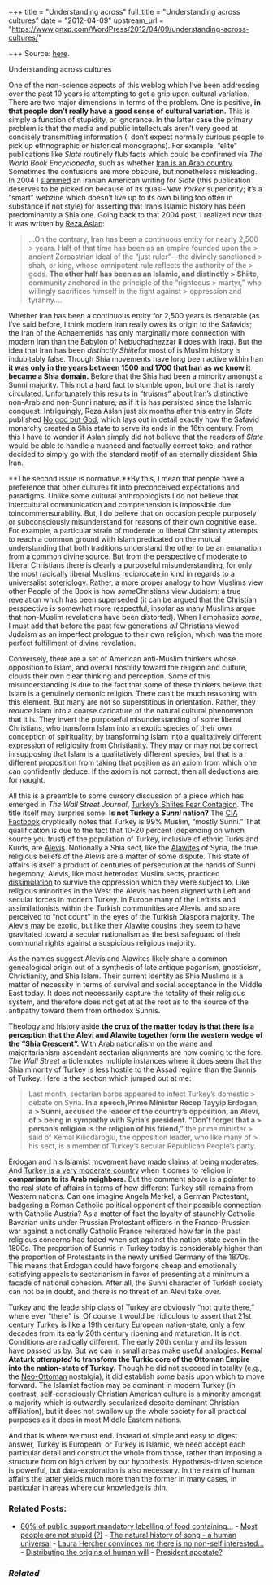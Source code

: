 +++
title = "Understanding across"
full_title = "Understanding across cultures"
date = "2012-04-09"
upstream_url = "https://www.gnxp.com/WordPress/2012/04/09/understanding-across-cultures/"

+++
Source: [here](https://www.gnxp.com/WordPress/2012/04/09/understanding-across-cultures/).

Understanding across cultures

One of the non-science aspects of this weblog which I’ve been addressing over the past 10 years is attempting to get a grip upon cultural variation. There are two major dimensions in terms of the problem. One is positive, **in that people don’t really have a good sense of cultural variation.** This is simply a function of stupidity, or ignorance. In the latter case the primary problem is that the media and public intellectuals aren’t very good at concisely transmitting information (I don’t expect normally curious people to pick up ethnographic or historical monographs). For example, “elite” publications like *Slate* routinely flub facts which could be confirmed via *The World Book Encyclopedia*, such as whether [Iran is an Arab country](http://www.slate.com/articles/news_and_politics/explainer/2001/10/is_iran_an_arab_country.html). Sometimes the confusions are more obscure, but nonetheless misleading. In 2004 I [slammed](https://www.gnxp.com/MT2/archives/002702.html) an Iranian American writing for *Slate* (this publication deserves to be picked on because of its quasi-*New Yorker* superiority; it’s a “smart” webzine which doesn’t live up to its own billing too often in substance if not style) for asserting that Iran’s Islamic history has been predominantly a Shia one. Going back to that 2004 post, I realized now that it was written by [Reza Aslan](http://www.slate.com/articles/arts_and_life/diary/features/2004/_4/entry_2.html):

> …On the contrary, Iran has been a continuous entity for nearly 2,500 > years. Half of that time has been as an empire founded upon the > ancient Zoroastrian ideal of the “just ruler”—the divinely sanctioned > shah, or king, whose omnipotent rule reflects the authority of the > gods. **The other half has been as an Islamic, and distinctly > Shiite,** community anchored in the principle of the “righteous > martyr,” who willingly sacrifices himself in the fight against > oppression and tyranny….

  
Whether Iran has been a continuous entity for 2,500 years is debatable (as I’ve said before, I think modern Iran really owes its origin to the Safavids; the Iran of the Achaemenids has only marginally more connection with modern Iran than the Babylon of Nebuchadnezzar II does with Iraq). But the idea that Iran has been *distinctly Shiite*for most of is Muslim history is indubitably false. Though Shia movements have long been active within Iran **it was only in the years between 1500 and 1700 that Iran as we know it became a Shia domain.** Before that the Shia had been a minority amongst a Sunni majority. This not a hard fact to stumble upon, but one that is rarely circulated. Unfortunately this results in “truisms” about Iran’s distinctive non-Arab and non-Sunni nature, as if it is has persisted since the Islamic conquest. Intriguingly, Reza Aslan just six months after this entry in *Slate* published [No god but God](https://www.amazon.com/exec/obidos/ASIN/0812982444/geneexpressio-20), which lays out in detail exactly how the Safavid monarchy created a Shia state to serve its ends in the 16th century. From this I have to wonder if Aslan simply did not believe that the readers of *Slate* would be able to handle a nuanced and factually correct take, and rather decided to simply go with the standard motif of an eternally dissident Shia Iran.

**The second issue is normative.**By this, I mean that people have a preference that other cultures fit into preconceived expectations and paradigms. Unlike some cultural anthropologists I do not believe that intercultural communication and comprehension is impossible due toincommensurability. But, I do believe that on occasion people purposely or subconsciously misunderstand for reasons of their own cognitive ease. For example, a particular strain of moderate to liberal Christianity attempts to reach a common ground with Islam predicated on the mutual understanding that both traditions understand the other to be an emanation from a common divine source. But from the perspective of moderate to liberal Christians there is clearly a purposeful misunderstanding, for only the most radically liberal Muslims reciprocate in kind in regards to a universalist [soteriology](https://en.wikipedia.org/wiki/Soteriology). Rather, a more proper analogy to how Muslims view other People of the Book is how *some*Christians view Judaism: a true revelation which has been superseded (it can be argued that the Christian perspective is somewhat more respectful, insofar as many Muslims argue that non-Muslim revelations have been distorted). When I emphasize *some*, I must add that before the past few generations *all* Christians viewed Judaism as an imperfect prologue to their own religion, which was the more perfect fulfillment of divine revelation.

Conversely, there are a set of American anti-Muslim thinkers whose opposition to Islam, and overall hostility toward the religion and culture, clouds their own clear thinking and perception. Some of this misunderstanding is due to the fact that some of these thinkers believe that Islam is a genuinely demonic religion. There can’t be much reasoning with this element. But many are not so superstitious in orientation. Rather, they *reduce* Islam into a coarse caricature of the natural cultural phenomenon that it is. They invert the purposeful misunderstanding of some liberal Christians, who transform Islam into an exotic species of their own conception of spirituality, by transforming Islam into a qualitatively different expression of religiosity from Christianity. They may or may not be correct in supposing that Islam is a qualitatively different species, but that is a different proposition from taking that position as an axiom from which one can confidently deduce. If the axiom is not correct, then all deductions are for naught.

All this is a preamble to some cursory discussion of a piece which has emerged in *The Wall Street Journal*, [Turkey’s Shiites Fear Contagion](http://online.wsj.com/article/SB10001424052702304587704577333701367732504.html?mod=googlenews_wsj). The title itself may surprise some. **Is not Turkey a *Sunni* nation?** The [CIA Factbook](https://www.cia.gov/library/publications/the-world-factbook/geos/tu.html) cryptically notes that Turkey is 99% Muslim, “mostly Sunni.” That qualification is due to the fact that 10-20 percent (depending on which source you trust) of the population of Turkey, inclusive of ethnic Turks and Kurds, are [Alevis](https://en.wikipedia.org/wiki/Religion_in_Turkey#Islam). Notionally a Shia sect, like the [Alawites](https://en.wikipedia.org/wiki/Alawites) of Syria, the true religious beliefs of the Alevis are a matter of some dispute. This state of affairs is itself a product of centuries of persecution at the hands of Sunni hegemony; Alevis, like most heterodox Muslim sects, practiced [dissimulation](https://en.wikipedia.org/wiki/Dissimulation) to survive the oppression which they were subject to. Like religious minorities in the West the Alevis has been aligned with Left and secular forces in modern Turkey. In Europe many of the Leftists and assimilationists within the Turkish communities are Alevis, and so are perceived to “not count” in the eyes of the Turkish Diaspora majority. The Alevis may be exotic, but like their Alawite cousins they seem to have gravitated toward a secular nationalism as the best safeguard of their communal rights against a suspicious religious majority.

As the names suggest Alevis and Alawites likely share a common genealogical origin out of a synthesis of late antique paganism, gnosticism, Christianity, and Shia Islam. Their current identity as Shia Muslims is a matter of necessity in terms of survival and social acceptance in the Middle East today. It does not necessarily capture the totality of their religious system, and therefore does not get at at the root as to the source of the antipathy toward them from orthodox Sunnis.

Theology and history aside **the crux of the matter today is that there is a perception that the Alevi and Alawite together form the western wedge of the [“Shia Crescent”](https://en.wikipedia.org/wiki/Shia_Crescent).** With Arab nationalism on the wane and majoritarianism ascendant sectarian alignments are now coming to the fore. *The Wall Street* article notes multiple instances where it does seem that the Shia minority of Turkey is less hostile to the Assad regime than the Sunnis of Turkey. Here is the section which jumped out at me:

> Last month, sectarian barbs appeared to infect Turkey’s domestic > debate on Syria. **In a speech,Prime Minister Recep Tayyip Erdogan, a > Sunni, accused the leader of the country’s opposition, an Alevi, of > being in sympathy with Syria’s president. “Don’t forget that a > person’s religion is the religion of his friend,”** the prime minister > said of Kemal Kilicdaroglu, the opposition leader, who like many of > his sect, is a member of Turkey’s secular Republican People’s party.

Erdogan and his Islamist movement have made claims at being moderates. And [Turkey is a very moderate country](http://blogs.discovermagazine.com/gnxp/2011/02/culture-differences-matter-even-within-islam/) when it comes to religion in **comparison to its Arab neighbors.** But the comment above is a pointer to the real state of affairs in terms of how different Turkey still remains from Western nations. Can one imagine Angela Merkel, a German Protestant, badgering a Roman Catholic political opponent of their possible connection with Catholic Austria? As a matter of fact the loyalty of staunchly Catholic Bavarian units under Prussian Protestant officers in the Franco-Prussian war against a notionally Catholic France reiterated how far in the past religious concerns had faded when set against the nation-state even in the 1800s. The proportion of Sunnis in Turkey today is considerably higher than the proportion of Protestants in the newly unified Germany of the 1870s. This means that Erdogan could have forgone cheap and emotionally satisfying appeals to sectarianism in favor of presenting at a minimum a facade of national cohesion. After all, the Sunni character of Turkish society can not be in doubt, and there is no threat of an Alevi take over.

Turkey and the leadership class of Turkey are obviously “not quite there,” where ever “there” is. Of course it would be ridiculous to assert that 21st century Turkey is like a 19th century European nation-state, only a few decades from its early 20th century ripening and maturation. It is not. Conditions are radically different. The early 20th century and its lesson have passed us by. But we can in small areas make useful analogies. **Kemal Ataturk *attempted* to transform the Turkic core of the Ottoman Empire into the nation-state of Turkey.** Though he did not succeed in totality (e.g., the [Neo-Ottoman](https://en.wikipedia.org/wiki/Neo-Ottomanism) nostalgia), it did establish some basis upon which to move forward. The Islamist faction may be dominant in modern Turkey (in contrast, self-consciously Christian American culture is a minority amongst a majority which is outwardly secularized despite dominant Christian affiliation), but it does not swallow up the whole society for all practical purposes as it does in most Middle Eastern nations.

And that is where we must end. Instead of simple and easy to digest answer, Turkey is European, or Turkey is Islamic, we need accept each particular detail and construct the whole from those, rather than imposing a structure from on high driven by our hypothesis. Hypothesis-driven science is powerful, but data-exploration is also necessary. In the realm of human affairs the latter yields much more than the former in many cases, in particular in areas where our knowledge is thin.

### Related Posts:

- [80% of public support mandatory labelling of food
  containing…](https://www.gnxp.com/WordPress/2015/01/17/80-of-public-support-mandatory-labelling-of-food-containing-dna/) - [Most people are not stupid
  (?)](https://www.gnxp.com/WordPress/2009/10/09/most-people-are-not-stupid/) - [The natural history of song - a human
  universal](https://www.gnxp.com/WordPress/2019/05/01/the-natural-history-of-song-a-human-universal/) - [Laura Hercher convinces me there is no non-self
  interested…](https://www.gnxp.com/WordPress/2013/01/16/laura-hercher-convinces-me-there-is-no-non-self-interested-case-for-genetic-paternalism/) - [Distributing the origins of human
  will](https://www.gnxp.com/WordPress/2012/10/07/distributing-the-origins-of-human-will/) - [President
  apostate?](https://www.gnxp.com/WordPress/2008/05/12/president-apostate/)

### *Related*

[](https://www.addtoany.com/add_to/facebook?linkurl=https%3A%2F%2Fwww.gnxp.com%2FWordPress%2F2012%2F04%2F09%2Funderstanding-across-cultures%2F&linkname=Understanding%20across%20cultures "Facebook")[](https://www.addtoany.com/add_to/twitter?linkurl=https%3A%2F%2Fwww.gnxp.com%2FWordPress%2F2012%2F04%2F09%2Funderstanding-across-cultures%2F&linkname=Understanding%20across%20cultures "Twitter")[](https://www.addtoany.com/add_to/email?linkurl=https%3A%2F%2Fwww.gnxp.com%2FWordPress%2F2012%2F04%2F09%2Funderstanding-across-cultures%2F&linkname=Understanding%20across%20cultures "Email")[](https://www.addtoany.com/share)

